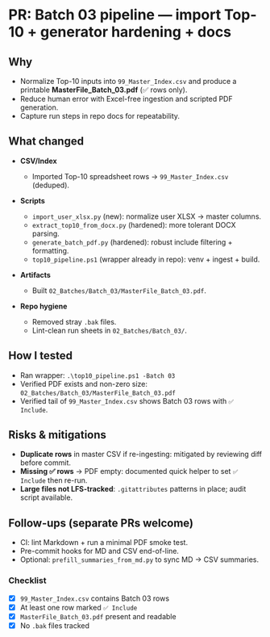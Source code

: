 # PR: Batch 03 pipeline — import Top-10 + generator hardening + docs

## Why

* Normalize Top-10 inputs into `99_Master_Index.csv` and produce a printable **MasterFile_Batch_03.pdf** (✅ rows only).
* Reduce human error with Excel-free ingestion and scripted PDF generation.
* Capture run steps in repo docs for repeatability.

## What changed

* **CSV/Index**

  * Imported Top-10 spreadsheet rows → `99_Master_Index.csv` (deduped).
* **Scripts**

  * `import_user_xlsx.py` (new): normalize user XLSX → master columns.
  * `extract_top10_from_docx.py` (hardened): more tolerant DOCX parsing.
  * `generate_batch_pdf.py` (hardened): robust include filtering + formatting.
  * `top10_pipeline.ps1` (wrapper already in repo): venv + ingest + build.
* **Artifacts**

  * Built `02_Batches/Batch_03/MasterFile_Batch_03.pdf`.
* **Repo hygiene**

  * Removed stray `.bak` files.
  * Lint-clean run sheets in `02_Batches/Batch_03/`.

## How I tested

* Ran wrapper: `.\top10_pipeline.ps1 -Batch 03`
* Verified PDF exists and non-zero size: `02_Batches/Batch_03/MasterFile_Batch_03.pdf`
* Verified tail of `99_Master_Index.csv` shows Batch 03 rows with `✅ Include`.

## Risks & mitigations

* **Duplicate rows** in master CSV if re-ingesting: mitigated by reviewing diff before commit.
* **Missing ✅ rows** → PDF empty: documented quick helper to set `✅ Include` then re-run.
* **Large files not LFS-tracked**: `.gitattributes` patterns in place; audit script available.

## Follow-ups (separate PRs welcome)

* CI: lint Markdown + run a minimal PDF smoke test.
* Pre-commit hooks for MD and CSV end-of-line.
* Optional: `prefill_summaries_from_md.py` to sync MD → CSV summaries.

### Checklist

* [x] `99_Master_Index.csv` contains Batch 03 rows
* [x] At least one row marked `✅ Include`
* [x] `MasterFile_Batch_03.pdf` present and readable
* [x] No `.bak` files tracked
